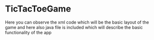 # TicTacToeGame
Here you can observe the xml code which will be the basic layout of the game and here also java file is included which will describe the basic functionality of the app
